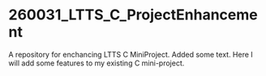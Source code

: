 # 260031_LTTS_C_ProjectEnhancement

A repository for enchancing LTTS C MiniProject.
Added some text.
Here I will add some features to my existing C mini-project.